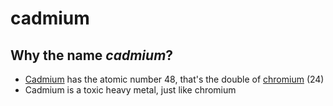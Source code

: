 cadmium
=======

Why the name *cadmium*?
-----------------------
* [Cadmium](https://en.wikipedia.org/wiki/Cadmium) has the atomic number 48, that's the double of [chromium](https://en.wikipedia.org/wiki/Chromium) (24)
* Cadmium is a toxic heavy metal, just like chromium
